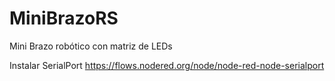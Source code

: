 # MiniBrazoRS
Mini Brazo robótico con matriz de LEDs

Instalar SerialPort
https://flows.nodered.org/node/node-red-node-serialport
